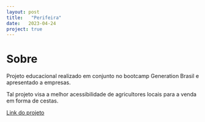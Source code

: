 ```yaml
---
layout: post
title:   "Perifeira"
date:   2023-04-24
project: true
---
```


# Sobre
Projeto educacional realizado em conjunto no bootcamp Generation Brasil e apresentado a empresas.

Tal projeto visa a melhor acessibilidade de agricultores locais para a venda em forma de cestas.

[Link do projeto](https://github.com/Projeto-Integrador-Generation/projeto-integrador)
